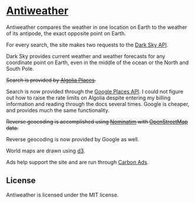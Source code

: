 # [Antiweather](https://bennettfeely.com/antiweather/)

Antiweather compares the weather in one location on Earth to the weather of its antipode, the exact opposite point on Earth.

For every search, the site makes two requests to the [Dark Sky API](https://darksky.net/).

Dark Sky provides current weather and weather forecasts for any coordinate point on Earth, even in the middle of the ocean or the North and South Pole.

~~Search is provided by [Algolia Places](https://community.algolia.com/places/).~~

Search is now provided through the [Google Places API](https://developers.google.com/places/web-service/intro). I could not figure out how to raise the rate limits on Algolia despite entering my billing information and reading through the docs several times. Google is cheaper, and provides much the same functionality.

~~Reverse geocoding is accomplished using [Nominatim](https://nominatim.openstreetmap.org/) with [OpenStreetMap](https://www.openstreetmap.org/) data.~~

Reverse geocoding is now provided by Google as well.

World maps are drawn using [d3](https://d3js.org).

Ads help support the site and are run through [Carbon Ads](https://carbonads.net/).

## License

Antiweather is licensed under the MIT license.
